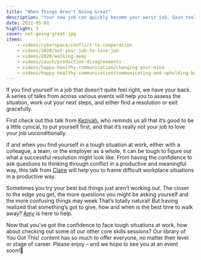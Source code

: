 ```yaml
---
title: "When Things Aren't Going Great"
description: "Your new job can quickly become your worst job. Gain tools, techniques, and strategies to protect yourself."
date: 2022-05-01
highlight: 3
cover: not-going-great.jpg
items:
    - videos/cyberspace/conflict-to-cooperation
    - videos/2020/not-your-job-to-love-job
    - videos/2020/walking-away
    - videos/couch/productive-disagreements
    - videos/happy-healthy-communication/changing-your-mind
    - videos/happy-healthy-communication/communicating-and-upholding-boundaries
---
```


If you find yourself in a job that doesn’t quite feel right, we have your back. A series of talks from across various events will help you to assess the situation, work out your next steps, and either find a resolution or exit gracefully.

First check out this talk from [Keziyah](/people/keziyah-lewis), who reminds us all that it’s good to be a little cynical, to put yourself first, and that it’s really not your job to love your job unconditionally.

<library-item path="videos/2020/not-your-job-to-love-job"></library-item>

If and when you find yourself in a tough situation at work, either with a colleague, a team, or the employer as a whole, it can be tough to figure out what a successful resolution might look like. From having the confidence to ask questions to thinking through conflict in a productive and meaningful way, this talk from [Claire](/people/claire-knight) will help you to frame difficult workplace situations in a productive way.

<library-item path="videos/couch/productive-disagreements"></library-item>

Sometimes you try your best but things just aren’t working out. The closer to the edge you get, the more questions you might be asking yourself and the more confusing things may week That’s totally natural! But having realized that something’s got to give, how and when is the best time to walk away? [Amy](/people/amy-dickens) is here to help.

<library-item path="videos/2020/walking-away"></library-item>

Now that you’ve got the confidence to face tough situations at work, how about checking out some of our other core skills sessions? Our library of You Got This! content has so much to offer everyone, no matter their level or stage of career. Please enjoy – and we hope to see you at an event soon!
